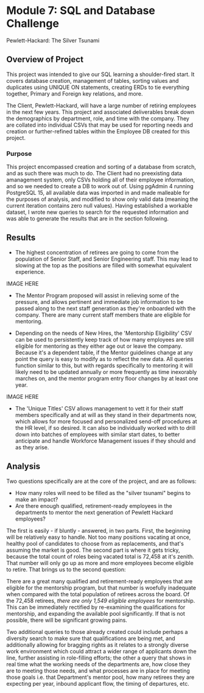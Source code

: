 # Module 7: SQL and Database Challenge 
Pewlett-Hackard: The Silver Tsunami

## Overview of Project

This project was intended to give our SQL learning a shoulder-fired start. It covers database creation, management of tables, sorting values and duplicates using UNIQUE ON statements, creating ERDs to tie everything together, Primary and Foreign key relations, and more. 

The Client, Pewlett-Hackard, will have a large number of retiring employees in the next few years. This project and associated deliverables break down the demographics by department, role, and time with the company. They are collated into individual CSVs that may be used for reporting needs and creation or further-refined tables within the Employee DB created for this project.

### Purpose

This project encompassed creation and sorting of a database from scratch, and as such there was much to do. The Client had no preexisting data amanagement system, only CSVs holding all of their employee information, and so we needed to create a DB to work out of. Using pgAdmin 4 running PostgreSQL 15, all available data was imported in and made malleable for the purposes of analysis, and modified to show only valid data (meaning the current iteration contains zero null values). Having established a workable dataset, I wrote new queries to search for the requested information and was able to generate the results that are in the section following.

## Results

- The highest concentration of retirees are going to come from the population of Senior Staff, and Senior Engineering staff. This may lead to slowing at the top as the positions are filled with somewhat equivalent experience. 

IMAGE HERE

- The Mentor Program proposed will assist in relieving some of the pressure, and allows pertinent and immediate job information to be passed along to the next staff generation as they're onboarded with the company. There are many current staff members thate are eligible for mentoring.

- Depending on the needs of New Hires, the 'Mentorship Eligibility' CSV can be used to persistently keep track of how many employees are still eligible for mentoring as they either age out or leave the company. Because it's a dependent table, if the Mentor guidelines change at any point the query is easy to modify as to reflect the new data. All queries function similar to this, but with regards specifically to mentoring it will likely need to be updated annually or more frequently as time inexorably marches on, and the mentor program entry floor changes by at least one year.

IMAGE HERE

- The 'Unique Titles' CSV allows management to vett it for their staff members specifically and at will as they stand in their departments now, which allows for more focused and personalized send-off procedures at the HR level, if so desired. It can also be individually worked with to drill down into batches of employees with similar start dates, to better anticipate and handle Workforce Management issues if they should and as they arise.

## Analysis

Two questions specifically are at the core of the project, and are as follows:
- How many roles will need to be filled as the "silver tsunami" begins to make an impact?
- Are there enough qualified, retirement-ready employees in the departments to mentor the next generation of Pewlett Hackard employees?

The first is easily - if bluntly - answered, in two parts. First, the beginning will be relatively easy to handle. Not too many positions vacating at once, healthy pool of candidates to choose from as replacements, and that's assuming the market is good. The second part is where it gets tricky, because the total count of roles being vacated total is 72,458 at it's zenith. That number will only go up as more and more employees become eligible to retire. That brings us to the second question:

There are a great many qualified and retirement-ready employees that are eligible for the mentorship program, but that number is woefully inadequate when compared with the total population of retirees across the board. Of the 72,458 retirees, *there are only 1,549 eligible employees* for mentorship. This can be immediately rectified by re-examining the qualifications for mentorship, and expanding the available pool significantly. If that is not possible, there will be significant growing pains.

Two additional queries to those already created could include perhaps a diversity search to make sure that qualifications are being met, and additionally allowing for bragging rights as it relates to a strongly diverse work environment which could attract a wider range of applicants down the line, further assisting in role-filling efforts; the other a query that shows in real time what the working needs of the departments are, how close they are to meeting those needs, and what processes are in place for meeting those goals i.e. that Department's mentor pool, how many retirees they are expecting per year, inbound applicant flow, the timing of departures, etc.